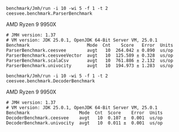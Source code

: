 
`benchmark/Jmh/run -i 10 -wi 5 -f 1 -t 2 ceesvee.benchmark.ParserBenchmark`

AMD Ryzen 9 9950X
```
# JMH version: 1.37
# VM version: JDK 25.0.1, OpenJDK 64-Bit Server VM, 25.0.1
Benchmark                      Mode  Cnt    Score   Error  Units
ParserBenchmark.ceesvee        avgt   10  264.042 ± 0.890  us/op
ParserBenchmark.ceesveeVector  avgt   10  125.589 ± 0.328  us/op
ParserBenchmark.scalaCsv       avgt   10  761.886 ± 2.132  us/op
ParserBenchmark.univocity      avgt   10  194.973 ± 1.283  us/op
```


`benchmark/Jmh/run -i 10 -wi 5 -f 1 -t 2 ceesvee.benchmark.DecoderBenchmark`

AMD Ryzen 9 9950X
```
# JMH version: 1.37
# VM version: JDK 25.0.1, OpenJDK 64-Bit Server VM, 25.0.1
Benchmark                   Mode  Cnt  Score    Error  Units
DecoderBenchmark.ceesvee    avgt   10  0.107 ±  0.001  us/op
DecoderBenchmark.univocity  avgt   10  0.011 ±  0.001  us/op
```
